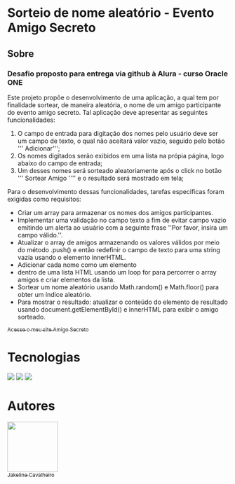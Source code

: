 <h1>Sorteio de nome aleatório - Evento Amigo Secreto</h1>

<h2>   Sobre</h2>

<h3> Desafio proposto para entrega via github à Alura - curso Oracle ONE </h3>

<p> Este projeto propõe o desenvolvimento de uma aplicação, a qual tem por finalidade sortear, de maneira aleatória, o nome 
de um amigo participante do evento amigo secreto. Tal aplicação deve apresentar as seguintes funcionalidades:
  
1) O campo de entrada para digitação dos nomes pelo usuário deve ser um campo de texto, o qual não aceitará valor vazio,
seguido pelo botão ''' Adicionar''';
3) Os nomes digitados serão exibidos em uma lista na própia página, logo abaixo do campo de entrada;
4) Um desses nomes será sorteado aleatoriamente após o click no botão ''' Sortear Amigo '''' e o resultado será mostrado
em tela;

Para o desenvolvimento dessas funcionalidades, tarefas especificas foram exigidas como requisitos:
- Criar um array para armazenar os nomes dos amigos participantes. 
- Implementar uma validação no campo texto a fim de evitar campo vazio emitindo um alerta ao usuário com a seguinte frase
''Por favor, insira um campo válido.''.
- Atualizar o array de amigos armazenando os valores válidos por meio do método .push() e então redefinir o campo de texto
para uma string vazia usando o elemento innerHTML.
- Adicionar cada nome como um elemento <li> dentro de uma lista HTML usando um loop for para percorrer o array amigos e criar
elementos da lista.
- Sortear um nome aleatório usando Math.random() e Math.floor() para obter um índice aleatório.
- Para mostrar o resultado: atualizar o conteúdo do elemento de resultado usando document.getElementById() e innerHTML para
exibir o amigo sorteado. </p>

[<sub> Acesse o meu site Amigo Secreto </sub>](https://jkcavalheiro.github.io/Desafio-Challenge-Amigo-Secreto/)

# Tecnologias
<div>
  <img src="https://img.shields.io/badge/HTML-239120?style=for-the-badge&logo=html5&logoColor=white">
  <img src="https://img.shields.io/badge/CSS-239120?&style=for-the-badge&logo=css3&logoColor=white">
  <img src="https://img.shields.io/badge/JavaScript-F7DF1E?style=for-the-badge&logo=javascript&logoColor=black">
</div>

# Autores

[<img loading="lazy" src= "https://avatars.githubusercontent.com/u/95052063?v=4" width=115><br><sub> Jakeline Cavalheiro </sub>](https://github.com/JKCavalheiro)
